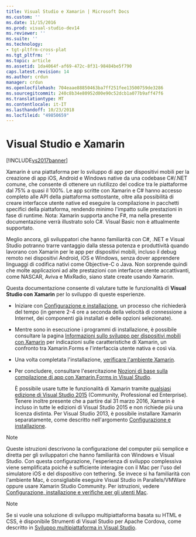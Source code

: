 ```yaml
---
title: Visual Studio e Xamarin | Microsoft Docs
ms.custom: ''
ms.date: 11/15/2016
ms.prod: visual-studio-dev14
ms.reviewer: ''
ms.suite: ''
ms.technology:
- tgt-pltfrm-cross-plat
ms.tgt_pltfrm: ''
ms.topic: article
ms.assetid: 1da4064f-af69-472c-8f31-98484be5f790
caps.latest.revision: 14
ms.author: crdun
manager: crdun
ms.openlocfilehash: 704eaae88850463ba7ff251fee13500759de3286
ms.sourcegitcommit: 240c8b34e80952d00e90c52dcb1a077b9aff47f6
ms.translationtype: MT
ms.contentlocale: it-IT
ms.lasthandoff: 10/23/2018
ms.locfileid: "49850659"
---
```

# <a name="visual-studio-and-xamarin"></a>Visual Studio e Xamarin
[!INCLUDE[vs2017banner](../includes/vs2017banner.md)]

  
Xamarin è una piattaforma per lo sviluppo di app per dispositivi mobili per la creazione di app iOS, Android e Windows native da una codebase C#/.NET comune, che consente di ottenere un riutilizzo del codice tra le piattaforme dal 75% a quasi il 100%. Le app scritte con Xamarin e C# hanno accesso completo alle API della piattaforma sottostante, oltre alla possibilità di creare interfacce utente native ed eseguire la compilazione in pacchetti specifici della piattaforma, rendendo minimo l'impatto sulle prestazioni in fase di runtime. Nota: Xamarin supporta anche F#, ma nella presente documentazione verrà illustrato solo C#. Visual Basic non è attualmente supportato.  
  
 Meglio ancora, gli sviluppatori che hanno familiarità con C#, .NET e Visual Studio potranno trarre vantaggio dalla stessa potenza e produttività quando lavorano con Xamarin per le app per dispositivi mobili, incluso il debug remoto nei dispositivi Android, iOS e Windows, senza dover apprendere linguaggi di codifica nativi come Objective-C o Java. Non sorprende quindi che molte applicazioni ad alte prestazioni con interfacce utente accattivanti, come NASCAR, Aviva e MixRadio, siano state create usando Xamarin.  
  
 Questa documentazione consente di valutare tutte le funzionalità di **Visual Studio con Xamarin** per lo sviluppo di queste esperienze.  
  
- Iniziare con [Configurazione e installazione](../cross-platform/setup-and-install.md), un processo che richiederà del tempo (in genere 2-4 ore a seconda della velocità di connessione a Internet, dei componenti già installati e delle opzioni selezionate).  
  
- Mentre sono in esecuzione i programmi di installazione, è possibile consultare la pagina [Informazioni sullo sviluppo per dispositivi mobili con Xamarin](../cross-platform/learn-about-mobile-development-with-xamarin.md) per indicazioni sulle caratteristiche di Xamarin, un confronto tra Xamarin.Forms e l'interfaccia utente nativa e così via.  
  
- Una volta completata l'installazione, [verificare l'ambiente Xamarin](../cross-platform/verify-your-xamarin-environment.md).  
  
- Per concludere, consultare l'esercitazione [Nozioni di base sulla compilazione di app con Xamarin.Forms in Visual Studio](../cross-platform/learn-app-building-basics-with-xamarin-forms-in-visual-studio.md).  
  
  È possibile usare tutte le funzionalità di Xamarin tramite [qualsiasi edizione di Visual Studio 2015](https://www.visualstudio.com/vs-2015-product-editions) (Community, Professional ed Enterprise). Tenere inoltre presente che a partire dal 31 marzo 2016, Xamarin è incluso in tutte le edizioni di Visual Studio 2015 e non richiede più una licenza distinta. Per Visual Studio 2013, è possibile installare Xamarin separatamente, come descritto nell'argomento [Configurazione e installazione](../cross-platform/setup-and-install.md).  
  
> [!NOTE]
>  Queste istruzioni descrivono la configurazione del computer più semplice e diretta per gli sviluppatori che hanno familiarità con Windows e Visual Studio. Con questa configurazione, l'esperienza di sviluppo complessiva viene semplificata poiché è sufficiente interagire con il Mac per l'uso del simulatore iOS e del dispositivo con tethering. Se invece si ha familiarità con l'ambiente Mac, è consigliabile eseguire Visual Studio in Parallels/VMWare oppure usare Xamarin Studio Community. Per istruzioni, vedere [Configurazione, installazione e verifiche per gli utenti Mac](../cross-platform/setup-install-and-verifications-for-mac-users.md).  
  
> [!NOTE]
>  Se si vuole una soluzione di sviluppo multipiattaforma basata su HTML e CSS, è disponibile Strumenti di Visual Studio per Apache Cordova, come descritto in [Sviluppo multipiattaforma in Visual Studio](../cross-platform/cross-platform-mobile-development-in-visual-studio.md#HTML).

